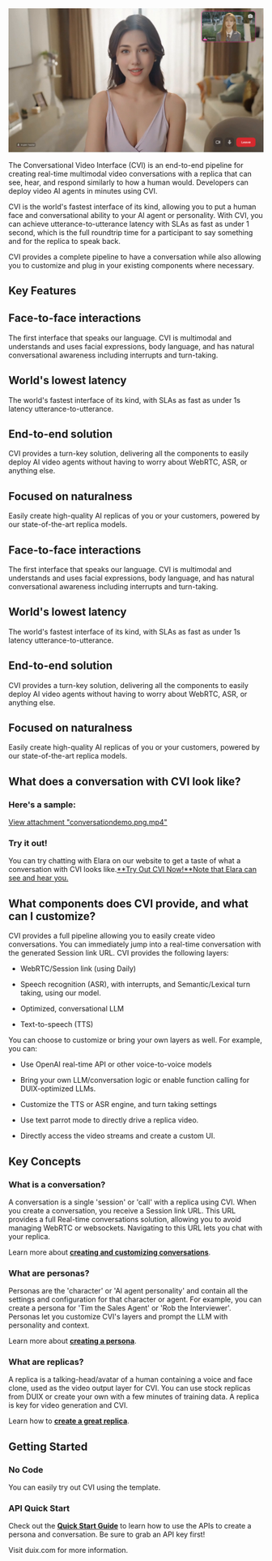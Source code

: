
<img src="../assets/conversation_bg.png" alt="image.png"/>

The Conversational Video Interface (CVI) is an end-to-end pipeline for creating real-time multimodal video conversations with a replica that can see, hear, and respond similarly to how a human would. Developers can deploy video AI agents in minutes using CVI.

CVI is the world's fastest interface of its kind, allowing you to put a human face and conversational ability to your AI agent or personality. With CVI, you can achieve utterance-to-utterance latency with SLAs as fast as under 1 second, which is the full roundtrip time for a participant to say something and for the replica to speak back.

CVI provides a complete pipeline to have a conversation while also allowing you to customize and plug in your existing components where necessary.

## Key Features

## Face-to-face interactions

The first interface that speaks our language. CVI is multimodal and understands and uses facial expressions, body language, and has natural conversational awareness including interrupts and turn-taking.

## World's lowest latency

The world's fastest interface of its kind, with SLAs as fast as under 1s latency utterance-to-utterance.

## End-to-end solution

CVI provides a turn-key solution, delivering all the components to easily deploy AI video agents without having to worry about WebRTC, ASR, or anything else.

## Focused on naturalness

Easily create high-quality AI replicas of you or your customers, powered by our state-of-the-art replica models.

## Face-to-face interactions

The first interface that speaks our language. CVI is multimodal and understands and uses facial expressions, body language, and has natural conversational awareness including interrupts and turn-taking.

## World's lowest latency

The world's fastest interface of its kind, with SLAs as fast as under 1s latency utterance-to-utterance.

## End-to-end solution

CVI provides a turn-key solution, delivering all the components to easily deploy AI video agents without having to worry about WebRTC, ASR, or anything else.

## Focused on naturalness

Easily create high-quality AI replicas of you or your customers, powered by our state-of-the-art replica models.

## What does a conversation with CVI look like?

### Here's a sample:

[View attachment "conversationdemo.png.mp4"](https://alidocs.dingtalk.com/document/preview?chInfo=im&cid=63008155837&dentryKey=GYja4bXQUWqvXZJ8&docKey=ybEnB54D5WNd3lP1&dontjump=true&iframeQuery=anchorId%3DX02m9ievobkstzq0sv5fr&type=d&utm_medium=im_card&utm_source=im)

### Try it out!

You can try chatting with Elara on our website to get a taste of what a conversation with CVI looks like.[**Try Out CVI Now!**Note that Elara can see and hear you.](https://duix.com/home)

## What components does CVI provide, and what can I customize?

CVI provides a full pipeline allowing you to easily create video conversations. You can immediately jump into a real-time conversation with the generated Session link URL. CVI provides the following layers:

*   WebRTC/Session link (using Daily)
    
*   Speech recognition (ASR), with interrupts, and Semantic/Lexical turn taking, using our model.
    
*   Optimized, conversational LLM
    
*   Text-to-speech (TTS)
    

You can choose to customize or bring your own layers as well. For example, you can:

*   Use OpenAI real-time API or other voice-to-voice models
    
*   Bring your own LLM/conversation logic or enable function calling for DUIX-optimized LLMs.
    
*   Customize the TTS or ASR engine, and turn taking settings
    
*   Use text parrot mode to directly drive a replica video.
    
*   Directly access the video streams and create a custom UI.
    

## Key Concepts

### What is a conversation?

A conversation is a single 'session' or 'call' with a replica using CVI. When you create a conversation, you receive a Session link URL. This URL provides a full Real-time conversations solution, allowing you to avoid managing WebRTC or websockets. Navigating to this URL lets you chat with your replica.

Learn more about [**creating and customizing conversations**](https://platform.duix.com/create).

### What are personas?

Personas are the 'character' or 'AI agent personality' and contain all the settings and configuration for that character or agent. For example, you can create a persona for 'Tim the Sales Agent' or 'Rob the Interviewer'. Personas let you customize CVI's layers and prompt the LLM with personality and context.

Learn more about [**creating a persona**](https://platform.duix.com/create).

### What are replicas?

A replica is a talking-head/avatar of a human containing a voice and face clone, used as the video output layer for CVI. You can use stock replicas from DUIX or create your own with a few minutes of training data. A replica is key for video generation and CVI.

Learn how to [**create a great replica**](https://docs.duix.com/sections/introduction).

## Getting Started

### No Code

You can easily try out CVI using the template. 

### API Quick Start

Check out the [**Quick Start Guide**](https://docs.duix.com/sections/introduction) to learn how to use the APIs to create a persona and conversation. Be sure to grab an API key first!

Visit duix.com for more information.